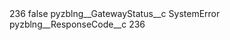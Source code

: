 <?xml version="1.0" encoding="UTF-8"?>
<CustomMetadata xmlns="http://soap.sforce.com/2006/04/metadata" xmlns:xsi="http://www.w3.org/2001/XMLSchema-instance" xmlns:xsd="http://www.w3.org/2001/XMLSchema">
    <label>236</label>
    <protected>false</protected>
    <values>
        <field>pyzblng__GatewayStatus__c</field>
        <value xsi:type="xsd:string">SystemError</value>
    </values>
    <values>
        <field>pyzblng__ResponseCode__c</field>
        <value xsi:type="xsd:string">236</value>
    </values>
</CustomMetadata>

